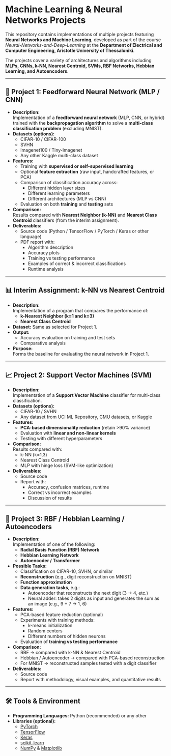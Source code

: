 # Machine Learning & Neural Networks Projects

This repository contains implementations of multiple projects featuring **Neural Networks and Machine Learning**, developed as part of the course *Neural-Networks-and-Deep-Learning* at the **Department of Electrical and Computer Engineering, Aristotle University of Thessaloniki**.  

The projects cover a variety of architectures and algorithms including **MLPs, CNNs, k-NN, Nearest Centroid, SVMs, RBF Networks, Hebbian Learning, and Autoencoders**.  

---

## 🧠 Project 1: Feedforward Neural Network (MLP / CNN)

- **Description:**  
  Implementation of a **feedforward neural network** (MLP, CNN, or hybrid) trained with the **backpropagation algorithm** to solve a **multi-class classification problem** (excluding MNIST).  
- **Datasets (options):**  
  - CIFAR-10 / CIFAR-100  
  - SVHN  
  - Imagenet100 / Tiny-Imagenet  
  - Any other Kaggle multi-class dataset  
- **Features:**  
  - Training with **supervised or self-supervised learning**  
  - Optional **feature extraction** (raw input, handcrafted features, or PCA)  
  - Comparison of classification accuracy across:  
    - Different hidden layer sizes  
    - Different learning parameters  
    - Different architectures (MLP vs CNN)  
  - Evaluation on both **training** and **testing** sets  
- **Comparison:**  
  Results compared with **Nearest Neighbor (k-NN)** and **Nearest Class Centroid** classifiers (from the interim assignment).  
- **Deliverables:**  
  - Source code (Python / TensorFlow / PyTorch / Keras or other language)  
  - PDF report with:  
    - Algorithm description  
    - Accuracy plots  
    - Training vs testing performance  
    - Examples of correct & incorrect classifications  
    - Runtime analysis  

---

## 📊 Interim Assignment: k-NN vs Nearest Centroid

- **Description:**  
  Implementation of a program that compares the performance of:  
  - **k-Nearest Neighbor (k=1 and k=3)**  
  - **Nearest Class Centroid**  
- **Dataset:** Same as selected for Project 1.  
- **Output:**  
  - Accuracy evaluation on training and test sets  
  - Comparative analysis  
- **Purpose:**  
  Forms the baseline for evaluating the neural network in Project 1.  

---

## 📈 Project 2: Support Vector Machines (SVM)

- **Description:**  
  Implementation of a **Support Vector Machine** classifier for multi-class classification.  
- **Datasets (options):**  
  - CIFAR-10 / SVHN  
  - Any dataset from UCI ML Repository, CMU datasets, or Kaggle  
- **Features:**  
  - **PCA-based dimensionality reduction** (retain >90% variance)  
  - Evaluation with **linear and non-linear kernels**  
  - Testing with different hyperparameters  
- **Comparison:**  
  Results compared with:  
  - k-NN (k=1,3)  
  - Nearest Class Centroid  
  - MLP with hinge loss (SVM-like optimization)  
- **Deliverables:**  
  - Source code  
  - Report with:  
    - Accuracy, confusion matrices, runtime  
    - Correct vs incorrect examples  
    - Discussion of results  

---

## 🔄 Project 3: RBF / Hebbian Learning / Autoencoders

- **Description:**  
  Implementation of one of the following:  
  - **Radial Basis Function (RBF) Network**  
  - **Hebbian Learning Network**  
  - **Autoencoder / Transformer**  
- **Possible Tasks:**  
  - Classification on CIFAR-10, SVHN, or similar  
  - **Reconstruction** (e.g., digit reconstruction on MNIST)  
  - **Function approximation**  
  - **Data generation tasks**, e.g.:  
    - Autoencoder that reconstructs the next digit (3 → 4, etc.)  
    - Neural adder: takes 2 digits as input and generates the sum as an image (e.g., 9 + 7 → 1, 6)  
- **Features:**  
  - PCA-based feature reduction (optional)  
  - Experiments with training methods:  
    - k-means initialization  
    - Random centers  
    - Different numbers of hidden neurons  
  - Evaluation of **training vs testing performance**  
- **Comparison:**  
  - RBF → compared with k-NN & Nearest Centroid  
  - Hebbian / Autoencoder → compared with PCA-based reconstruction  
  - For MNIST → reconstructed samples tested with a digit classifier  
- **Deliverables:**  
  - Source code  
  - Report with methodology, visual examples, and quantitative results  

---

## 🛠️ Tools & Environment

- **Programming Languages:** Python (recommended) or any other  
- **Libraries (optional):**  
  - [PyTorch](https://pytorch.org/)  
  - [TensorFlow](https://www.tensorflow.org/)  
  - [Keras](https://keras.io/)  
  - [scikit-learn](https://scikit-learn.org/)  
  - [NumPy](https://numpy.org/) & [Matplotlib](https://matplotlib.org/)  
